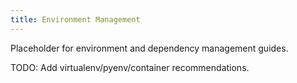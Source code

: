 ```yaml
---
title: Environment Management
---
```


Placeholder for environment and dependency management guides.

TODO: Add virtualenv/pyenv/container recommendations.
